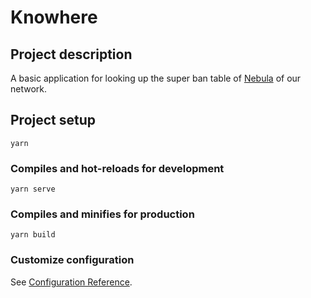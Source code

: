 # Knowhere

## Project description
A basic application for looking up the super ban table of [Nebula](https://github.com/Squirrel-Network/Nebula8) of our network.

## Project setup
```
yarn
```

### Compiles and hot-reloads for development
```
yarn serve
```

### Compiles and minifies for production
```
yarn build
```

### Customize configuration
See [Configuration Reference](https://cli.vuejs.org/config/).
